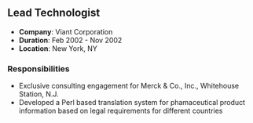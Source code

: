 ## Lead Technologist
- **Company**: Viant Corporation
- **Duration**: Feb 2002 - Nov 2002
- **Location**: New York, NY

### Responsibilities
- Exclusive consulting engagement for Merck & Co., Inc., Whitehouse Station, N.J.
- Developed a Perl based translation system for phamaceutical product information based on legal requirements for different countries

